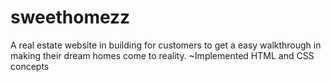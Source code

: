 # sweethomezz
A real estate website in building for customers to get a easy walkthrough in making their dream homes come to reality.
~Implemented HTML and CSS concepts 
